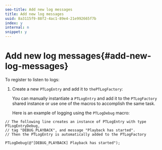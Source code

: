 ```yaml
---
seo-title: Add new log messages
title: Add new log messages
uuid: 8a3115f9-88f2-4ac1-89e4-21e992665f7b
index: y
internal: n
snippet: y
---
```


# Add new log messages{#add-new-log-messages}

 To register to listen to logs: 
1. Create a new `PTLogEntry` and add it to `thePTLogFactory`:

   You can manually instantiate a `PTLogEntry` and add it to the `PTLogFactory` shared instance or use one of the macros to accomplish the same task.

   Here is an example of logging using the `PTLogDebug` macro:

<a id="example_F014436E1686468F941F4EBD1A21B18E"></a>

```
// The following line creates an instance of PTLogEntry with type PTLogEntryDebug, 
// tag "DEBUG_PLAYBACK", and message "Playback has started". 
// Then the PTLogEntry is automatically added to the PTLogFactory  
 
PTLogDebug(@"[DEBUG_PLAYBACK] Playback has started");
```

